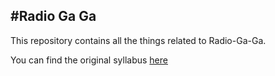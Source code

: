 #Radio Ga Ga
---

This repository contains all the things related to Radio-Ga-Ga.

You can find the original syllabus [here](http://github/samat/Radio-Ga-Ga/Radiogaga-Syllabus.md)
